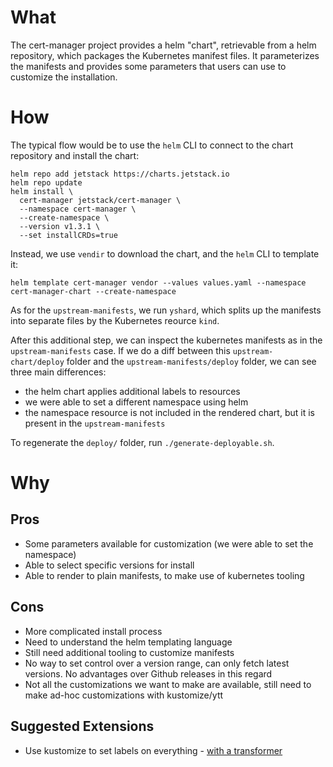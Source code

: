 
# What

The cert-manager project provides a helm "chart", retrievable from a helm repository, which packages the Kubernetes manifest files. It parameterizes the manifests and provides some parameters that users can use to customize the installation.

# How

The typical flow would be to use the `helm` CLI to connect to the chart repository and install the chart:
```
helm repo add jetstack https://charts.jetstack.io
helm repo update
helm install \
  cert-manager jetstack/cert-manager \
  --namespace cert-manager \
  --create-namespace \
  --version v1.3.1 \
  --set installCRDs=true
```

Instead, we use `vendir` to download the chart, and the `helm` CLI to template it:

`helm template cert-manager vendor --values values.yaml --namespace cert-manager-chart --create-namespace`

As for the `upstream-manifests`, we run `yshard`, which splits up the manifests into separate files by the Kubernetes reource `kind`.

After this additional step, we can inspect the kubernetes manifests as in the `upstream-manifests` case. If we do a diff between this `upstream-chart/deploy` folder and the `upstream-manifests/deploy` folder, we can see three main differences:
- the helm chart applies additional labels to resources
- we were able to set a different namespace using helm
- the namespace resource is not included in the rendered chart, but it is present in the `upstream-manifests`

To regenerate the `deploy/` folder, run `./generate-deployable.sh`.

# Why

## Pros

 - Some parameters available for customization (we were able to set the namespace)
 - Able to select specific versions for install
 - Able to render to plain manifests, to make use of kubernetes tooling

## Cons

- More complicated install process
- Need to understand the helm templating language
- Still need additional tooling to customize manifests
- No way to set control over a version range, can only fetch latest versions. No advantages over Github releases in this regard
- Not all the customizations we want to make are available, still need to make ad-hoc customizations with kustomize/ytt

## Suggested Extensions

- Use kustomize to set labels on everything - [with a transformer](https://patrick-picard.medium.com/kustomization-applying-labels-gotchas-a53f87277661)
